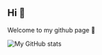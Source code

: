 ## Hi 👋
Welcome to my github page 🤗

![My GitHub stats](https://github-readme-stats.vercel.app/api?username=NebularDev&show_icons=true&theme=graywhite)
